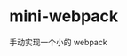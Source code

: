 <!--
 * @Description:
 * @Author: xiao.zhang
 * @Date: 2021-09-14 22:41:31
 * @LastEditors: xiao.zhang
 * @LastEditTime: 2021-09-14 22:41:47
-->

# mini-webpack

手动实现一个小的 webpack
